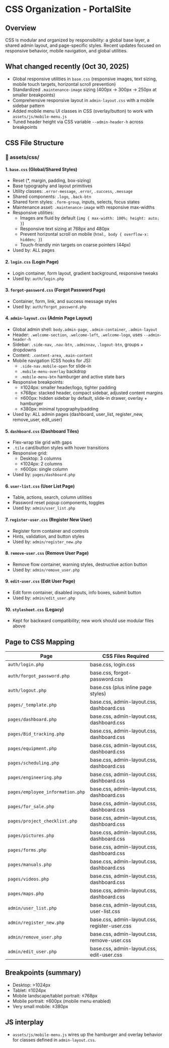 # CSS Organization - PortalSite

## Overview

CSS is modular and organized by responsibility: a global base layer, a shared admin layout, and page-specific styles. Recent updates focused on responsive behavior, mobile navigation, and global utilities.

## What changed recently (Oct 30, 2025)

- Global responsive utilities in `base.css` (responsive images, text sizing, mobile touch targets, horizontal scroll prevention)
- Standardized `.maintenance-image` sizing (400px → 300px → 250px at smaller breakpoints)
- Comprehensive responsive layout in `admin-layout.css` with a mobile sidebar pattern
- Added mobile menu UI classes in CSS (overlay/button) to work with `assets/js/mobile-menu.js`
- Tuned header height via CSS variable `--admin-header-h` across breakpoints

## CSS File Structure

### 📁 assets/css/

#### 1. `base.css` (Global/Shared Styles)

- Reset (\*, margin, padding, box-sizing)
- Base typography and layout primitives
- Utility classes: `.error-message`, `.error`, `.success`, `.message`
- Shared components: `.logo`, `.back-btn`
- Shared form styles: `.form-group`, inputs, selects, focus states
- Maintenance asset: `.maintenance-image` with responsive max-widths
- Responsive utilities:
  - Images are fluid by default (`img { max-width: 100%; height: auto; }`)
  - Responsive text sizing at 768px and 480px
  - Prevent horizontal scroll on mobile (`html, body { overflow-x: hidden; }`)
  - Touch-friendly min targets on coarse pointers (44px)
- Used by: ALL pages

#### 2. `login.css` (Login Page)

- Login container, form layout, gradient background, responsive tweaks
- Used by: `auth/login.php`

#### 3. `forgot-password.css` (Forgot Password Page)

- Container, form, link, and success message styles
- Used by: `auth/forgot_password.php`

#### 4. `admin-layout.css` (Admin Page Layout)

- Global admin shell: `body.admin-page`, `.admin-container`, `.admin-layout`
- Header: `.welcome-section`, `.welcome-left`, `.welcome-logo`, uses `--admin-header-h`
- Sidebar: `.side-nav`, `.nav-btn`, `.adminnav`, `.logout-btn`, groups + dropdowns
- Content: `.content-area`, `.main-content`
- Mobile navigation (CSS hooks for JS):
  - `.side-nav.mobile-open` for slide-in
  - `.mobile-menu-overlay` backdrop
  - `.mobile-menu-btn` hamburger and active state bars
- Responsive breakpoints:
  - ≤1024px: smaller header/logo, tighter padding
  - ≤768px: stacked header, compact sidebar, adjusted content margins
  - ≤600px: hidden sidebar by default, slide-in drawer, overlay + hamburger
  - ≤380px: minimal typography/padding
- Used by: ALL admin pages (dashboard, user_list, register_new, remove_user, edit_user)

#### 5. `dashboard.css` (Dashboard Tiles)

- Flex-wrap tile grid with gaps
- `.tile` card/button styles with hover transitions
- Responsive grid:
  - Desktop: 3 columns
  - ≤1024px: 2 columns
  - ≤600px: single column
- Used by: `pages/dashboard.php`

#### 6. `user-list.css` (User List Page)

- Table, actions, search, column utilities
- Password reset popup components, toggles
- Used by: `admin/user_list.php`

#### 7. `register-user.css` (Register New User)

- Register form container and controls
- Hints, validation, and button styles
- Used by: `admin/register_new.php`

#### 8. `remove-user.css` (Remove User Page)

- Remove flow container, warning styles, destructive action button
- Used by: `admin/remove_user.php`

#### 9. `edit-user.css` (Edit User Page)

- Edit form container, disabled inputs, info boxes, submit button
- Used by: `admin/edit_user.php`

#### 10. `stylesheet.css` (Legacy)

- Kept for backward compatibility; new work should use modular files above

## Page to CSS Mapping

| Page                             | CSS Files Required                            |
| -------------------------------- | --------------------------------------------- |
| `auth/login.php`                 | base.css, login.css                           |
| `auth/forgot_password.php`       | base.css, forgot-password.css                 |
| `auth/logout.php`                | base.css (plus inline page styles)            |
| `pages/_template.php`            | base.css, admin-layout.css, dashboard.css     |
| `pages/dashboard.php`            | base.css, admin-layout.css, dashboard.css     |
| `pages/Bid_tracking.php`         | base.css, admin-layout.css, dashboard.css     |
| `pages/equipment.php`            | base.css, admin-layout.css, dashboard.css     |
| `pages/scheduling.php`           | base.css, admin-layout.css, dashboard.css     |
| `pages/engineering.php`          | base.css, admin-layout.css, dashboard.css     |
| `pages/employee_information.php` | base.css, admin-layout.css, dashboard.css     |
| `pages/for_sale.php`             | base.css, admin-layout.css, dashboard.css     |
| `pages/project_checklist.php`    | base.css, admin-layout.css, dashboard.css     |
| `pages/pictures.php`             | base.css, admin-layout.css, dashboard.css     |
| `pages/forms.php`                | base.css, admin-layout.css, dashboard.css     |
| `pages/manuals.php`              | base.css, admin-layout.css, dashboard.css     |
| `pages/videos.php`               | base.css, admin-layout.css, dashboard.css     |
| `pages/maps.php`                 | base.css, admin-layout.css, dashboard.css     |
| `admin/user_list.php`            | base.css, admin-layout.css, user-list.css     |
| `admin/register_new.php`         | base.css, admin-layout.css, register-user.css |
| `admin/remove_user.php`          | base.css, admin-layout.css, remove-user.css   |
| `admin/edit_user.php`            | base.css, admin-layout.css, edit-user.css     |

## Breakpoints (summary)

- Desktop: >1024px
- Tablet: ≤1024px
- Mobile landscape/tablet portrait: ≤768px
- Mobile portrait: ≤600px (mobile menu enabled)
- Very small mobile: ≤380px

## JS interplay

- `assets/js/mobile-menu.js` wires up the hamburger and overlay behavior for classes defined in `admin-layout.css`.

